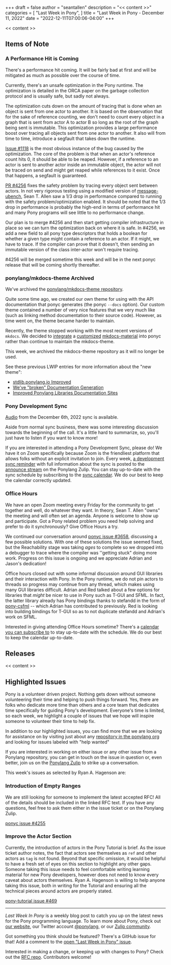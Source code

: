 +++
draft = false
author = "seantallen"
description = "<< content >>"
categories = [
    "Last Week in Pony",
]
title = "Last Week in Pony - December 11, 2022"
date = "2022-12-11T07:00:06-04:00"
+++

<< content >>

## Items of Note

### A Performance Hit is Coming

There's a performance hit coming. It will be fairly bad at first and will be mitigated as much as possible over the course of time.

Currently, there's an unsafe optimization in the Pony runtime. The optimization is detailed in the ORCA paper on the garbage collection protocol and is usually safe, but sadly not always.

The optimization cuts down on the amount of tracing that is done when an object is sent from one actor to another. It is based on the observation that for the sake of reference counting, we don't need to count every object in a graph that is sent from actor A to actor B so long as the root of the graph being sent is immutable. This optimization provides a large performance boost over tracing all objects sent from one actor to another. It also will from time to time, introduce a segfault that takes down the runtime.

[Issue #1118](https://github.com/ponylang/ponyc/issues/1118) is the most obvious instance of the bug caused by the optimization. The core of the problem is that when an actor's reference count hits 0, it should be able to be reaped. However, if a reference to an actor is sent to another actor inside an immutable object, the actor will not be traced on send and might get reaped while references to it exist. Once that happens, a segfault is guaranteed.

[PR #4256](https://github.com/ponylang/ponyc/pull/4256) fixes the safety problem by tracing every object sent between actors. In not very rigorous testing using a modified version of [message-ubench](https://github.com/ponylang/ponyc/tree/main/examples/message-ubench), Sean T. Allen saw a 1/3 drop in performance compared to running with the safety problem/optimization enabled. It should be noted that the 1/3 drop in performance is probably the high-end in terms of performance hit and many Pony programs will see little to no performance change.

Our plan is to merge #4256 and then start getting compiler infrastructure in place so we can turn the optimization back on where it is safe. In #4256, we add a new field to all pony type descriptors that holds a boolean for whether a given type might contain a reference to an actor. If it might, we have to trace. If the compiler can prove that it doesn't, then sending an immutable version of the class inter-actor won't require tracing.

#4256 will be merged sometime this week and will be in the next ponyc release that will be coming shortly thereafter.

### ponylang/mkdocs-theme Archived

We've archived the [ponylang/mkdocs-theme repository](https://github.com/ponylang/mkdocs-theme/).

Quite some time ago, we created our own theme for using with the API documentation that ponyc generates (the ponyc `--docs` option). Our custom theme contained a number of very nice features that we very much like (such as linking method documentation to their source code). However, as time went on, the theme became harder to maintain.

Recently, the theme stopped working with the most recent versions of `mkdocs`. We decided to [integrate](https://github.com/ponylang/ponyc/commit/a52451b1fa00b1c7e529113fbb9852827578a648) a [customized](https://squidfunk.github.io/mkdocs-material/customization/) [mkdocs-material](https://squidfunk.github.io/mkdocs-material/) into ponyc rather than continue to maintain the mkdocs-theme.

This week, we archived the mkdocs-theme repository as it will no longer be used.

See these previous LWIP entries for more information about the "new theme":

- [stdlib.ponylang.io Improved](https://www.ponylang.io/blog/2022/11/last-week-in-pony---november-13-2022/#stdlib-ponylang-io-improved)
- [We've "broken" Documentation Generation](https://www.ponylang.io/blog/2022/11/last-week-in-pony---november-13-2022/#we-ve-broken-documentation-generation)
- [Improved Ponylang Libraries Documentation Sites](https://www.ponylang.io/blog/2022/11/last-week-in-pony---november-20-2022/#improved-ponylang-libraries-documentation-sites)

### Pony Development Sync

[Audio](https://sync-recordings.ponylang.io/r/2022_12_06.m4a) from the December 6th, 2022 sync is available.

Aside from normal sync business, there was some interesting discussion towards the beginning of the call. It's a little hard to summarize, so, you'll just have to listen if you want to know more!

If you are interested in attending a Pony Development Sync, please do! We have it on Zoom specifically because Zoom is the friendliest platform that allows folks without an explicit invitation to join. Every week, [a development sync reminder](https://ponylang.zulipchat.com/#narrow/stream/189932-announce/topic/Sync.20Reminder) with full information about the sync is posted to the [announce stream](https://ponylang.zulipchat.com/#narrow/stream/189932-announce) on the Ponylang Zulip. You can stay up-to-date with the sync schedule by subscribing to the [sync calendar](https://calendar.google.com/calendar/ical/59jcru6f50mrpqbm7em4iclnkk%40group.calendar.google.com/public/basic.ics). We do our best to keep the calendar correctly updated.

### Office Hours

We have an open Zoom meeting every Friday for the community to get together and well, do whatever they want. In theory, Sean T. Allen "owns" the meeting and will often set an agenda. Anyone is welcome to show up and participate. Got a Pony related problem you need help solving and prefer to do it synchronously? Give Office Hours a try.

We continued our conversation around [ponyc issue #3658](https://github.com/ponylang/ponyc/issues/3658), discussing a few possible solutions. With one of these solutions the issue seemed fixed, but the Reachability stage was taking *ages* to complete so we dropped into a debugger to trace where the compiler was ''getting stuck" doing more work. Progress on this issue is ongoing and we appreciate Adrian and Jason's dedication!

Office hours closed out with some informal discussion around GUI libraries and their interaction with Pony. In the Pony runtime, we do not pin actors to threads so progress may continue from any thread, which makes using many GUI libraries difficult. Adrian and Red talked about a few options for libraries that _might_ be nicer to use in Pony such as T-GUI and SFML. In fact, the latter library already has Pony bindings thanks to stefandd in the form of [pony-csfml](https://github.com/stefandd/pony-csfml) -- which Adrian has contributed to previously. Red is looking into building bindings for T-GUI so as to not duplicate stefandd and Adrian's work on SFML.

Interested in giving attending Office Hours sometime? There's a [calendar you can subscribe to](https://calendar.google.com/calendar/ical/4465e68ae24131ae00461a40893f2637a2c9ac510e311a44ff78680e2f183ce3%40group.calendar.google.com/public/basic.ics) to stay up-to-date with the schedule. We do our best to keep the calendar up-to-date.

## Releases

<< content >>

## Highlighted Issues

Pony is a volunteer driven project. Nothing gets down without someone volunteering their time and helping to push things forward. Yes, there are folks who dedicate more time than others and a core team that dedicates time specifically for guiding Pony's development. Everyone's time is limited, so each week, we highlight a couple of issues that we hope will inspire someone to volunteer their time to help fix.

In addition to our highlighted issues, you can find more that we are looking for assistance on by visiting just about any [repository in the ponylang org](https://github.com/ponylang/) and looking for issues labeled with "help wanted"

If you are interested in working on either issue or any other issue from a Ponylang repository, you can get in touch on the issue in question or, even better, join us on the [Ponylang Zulip](https://ponylang.zulipchat.com/) to strike up a conversation.

This week's issues as selected by Ryan A. Hagenson are:

### Introduction of Empty Ranges

We are still looking for someone to implement the latest accepted RFC! All of the details should be included in the linked RFC text. If you have any questions, feel free to ask them either in the issue ticket or on the Ponylang Zulip.

[ponyc issue #4255](https://github.com/ponylang/ponyc/issues/4255)

### Improve the Actor Section

Currently, the introduction of actors in the Pony Tutorial is brief. As the issue ticket author notes, the fact that actors see themselves as `ref` and other actors as `tag` is not found. Beyond that specific omission, it would be helpful to have a fresh set of eyes on this section to highlight any other gaps. Someone taking this issue needs to feel comfortable writing learning material for new Pony developers, however does not need to know every caveat about actors themselves. Ryan A. Hagenson is willing to help anyone taking this issue, both in writing for the Tutorial and ensuring all the technical pieces around actors are properly stated.

[pony-tutorial issue #469](https://github.com/ponylang/pony-tutorial/issues/469)

---

_Last Week In Pony_ is a weekly blog post to catch you up on the latest news for the Pony programming language. To learn more about Pony, check out [our website](https://ponylang.io), our Twitter account [@ponylang](https://twitter.com/ponylang), or our [Zulip community](https://ponylang.zulipchat.com).

Got something you think should be featured? There's a GitHub issue for that! Add a comment to the [open "Last Week in Pony" issue](https://github.com/ponylang/ponylang.github.io/issues?q=is%3Aissue+is%3Aopen+label%3Alast-week-in-pony).

Interested in making a change, or keeping up with changes to Pony? Check out the [RFC repo](https://github.com/ponylang/rfcs). Contributors welcome!
